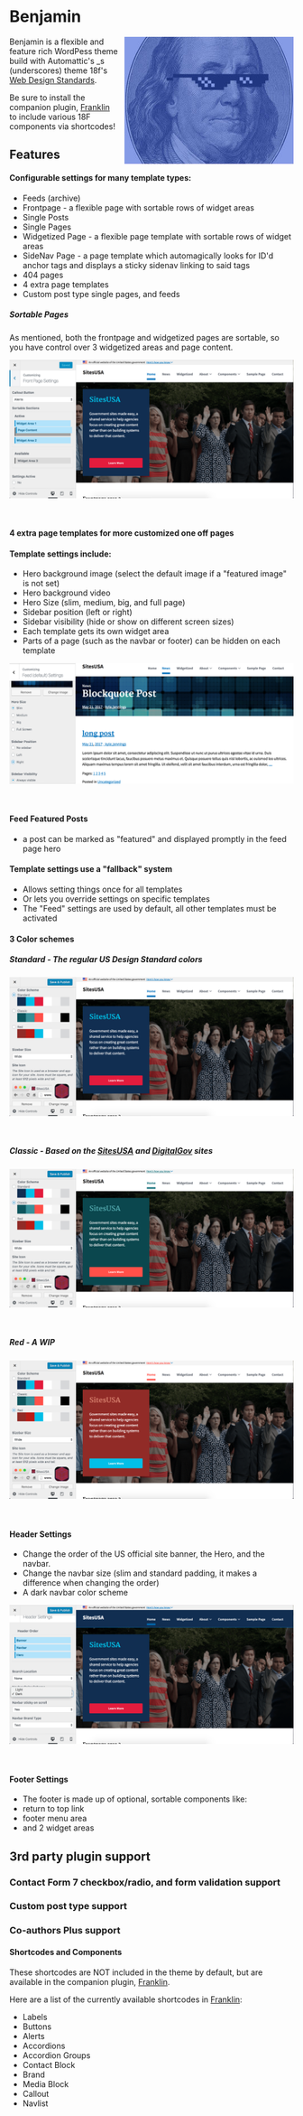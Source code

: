 Benjamin
========


<img alt="benjamin" src="screenshot.jpg" style="float: right; margin-left: 10px;">

Benjamin is a flexible and feature rich WordPess theme build with Automattic's _s (underscores) theme 18f's [Web Design Standards](https://standards.usa.gov).  

Be sure to install the companion plugin, [Franklin](https://github.com/kyle-jennings/Franklin/) to include various 18F components via shortcodes!
<br>


## Features

#### Configurable settings for many template types:
* Feeds (archive)
* Frontpage - a flexible page with sortable rows of widget areas
* Single Posts
* Single Pages
* Widgetized Page - a flexible page template with sortable rows of widget areas
* SideNav Page - a page template which automagically looks for ID'd anchor tags
    and displays a sticky sidenav linking to said tags
* 404 pages
* 4 extra page templates
* Custom post type single pages, and feeds

##### Sortable Pages
As mentioned, both the frontpage and widgetized pages are sortable, so you have control over 3 widgetized areas and page content.


![sortable pages](_dev/screenshots/sortable-pages.png#right)

<br>

#### 4 extra page templates for more customized one off pages
#### Template settings include:  
* Hero background image (select the default image if a "featured image" is not set)
* Hero background video
* Hero Size (slim, medium, big, and full page)
* Sidebar position (left or right)
* Sidebar visibility (hide or show on different screen sizes)
* Each template gets its own widget area
* Parts of a page (such as the navbar or footer) can be hidden on each template

![template-settings](_dev/screenshots/template-settings.png#right)

<br>

#### Feed Featured Posts
* a post can be marked as "featured" and displayed promptly in the feed page hero


#### Template settings use a "fallback" system
* Allows setting things once for all templates
* Or lets you override settings on specific templates
* The "Feed" settings are used by default, all other templates must be activated


#### 3 Color schemes
##### Standard - The regular US Design Standard colors

![color scheme standard](_dev/screenshots/standard-scheme.png#right)

<br>

##### Classic - Based on the [SitesUSA](https://sites.usa.gov) and [DigitalGov](https://www.digialgov.gov) sites

![color scheme classic](_dev/screenshots/classic-scheme.png#right)

<br>

##### Red - A WIP

![color scheme red](_dev/screenshots/red-scheme.png#right)

<br>


#### Header Settings
* Change the order of the US official site banner, the Hero, and the navbar.
* Change the navbar size (slim and standard padding, it makes a difference when changing the order)
* A dark navbar color scheme



![header-settings](_dev/screenshots/navbar-color-style.png#right)

<br>

#### Footer Settings
* The footer is made up of optional, sortable components like:
* return to top link
* footer menu area
* and 2 widget areas

## 3rd party plugin support
### Contact Form 7 checkbox/radio, and form validation support
### Custom post type support
### Co-authors Plus support



#### Shortcodes and Components
These shortcodes are NOT included in the theme by default, but are available in the companion plugin, [Franklin](https://github.com/kyle-jennings/Franklin).


Here are a list of the currently available shortcodes in [Franklin](https://github.com/kyle-jennings/Franklin):
* Labels
* Buttons
* Alerts
* Accordions
* Accordion Groups
* Contact Block
* Brand
* Media Block
* Callout
* Navlist
